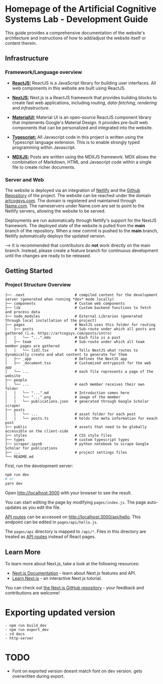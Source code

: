 # Homepage of the Artificial Cognitive Systems Lab - Development Guide

This guide provides a comprehensive documentation of the website's architecture and instructions of how to add/adjust the website itself or content therein.

## Infrastructure

### Framework/Language overview

- [**ReactJS:**](https://reactjs.org/) ReactJS is a JavaScript library for building user interfaces. All web components in this website are built using ReactJS.

- [**NextJS:**](https://nextjs.org/) Next.js is a ReactJS framework that provides building blocks to create fast web applications, including *routing, data-fetching, rendering* and *infrastructure*.

- [**MaterialUI:**](https://mui.com/material-ui/getting-started/overview/) Material UI is an open-source ReactJS component library that implements Google's Material Design. It provides pre-built web components that can be personalized and integrated into the website. 

- [**Typescript:**](https://www.typescriptlang.org/) All Javascript code in this project is written using the Typescript language extension. This is to enable strongly typed programming within Javascript.

- [**MDXJS:**](https://mdxjs.com/) Posts are written using the MDXJS framework. MDX allows the combination of Markdown, HTML and Javascript code within a single file to create richer documents.

### Server and Web 

The website is deployed via an integration of [Netlify](https://www.netlify.com/) and the [Github Repository](https://github.com/artcogsys/artcogsys.github.io) of the project. The website can be reached under the domain [artcogsys.com](https://www.artcogsys.com/). The domain is registered and maintained through [Name.com](https://www.name.com/). The nameservers under Name.com are set to point to the Netlify servers, allowing the website to be served. 

Deployments are run automatically through Netlify's support for the NextJS framework. The deployed state of the website is pulled from the **main** branch of the repository. When a new commit is pushed to the **main** branch, Netlify automatically deploys the updated version.

--> It is recommended that contributors do **not** work directly on the main branch. Instead, please create a feature branch for continuous development until the changes are ready to be released. 

## Getting Started

### Project Structure Overview

    ├── .next                       # compiled content for the development server (generated when running *dev* mode locally)
    ├── components                  # Custom web components
    ├── lib                         # Custom backend functions to fetch and process data
    ├── node_modules                # External Libraries (generated through local installation of the project)
    ├── pages                       # NextJS uses this folder for routing
    │   ├── posts                   # Sub-route under which all posts are gathered (i.e. https://artcogsys.com/posts/intro)
    │   |   └── "...".mdx           # Each file is a post
    │   ├── team                    # Sub-route under which all team member pages are gathered
    │   |   └── [id].tsx            # Tells NextJS what routes to dynamically create and what content to generate for them
    │   ├── _app                    # Defines the NextJS app
    │   ├── _document.tsx           # Customized entrypoint for the web app
    │   └── ...                     # each file represents a page of the website
    ├── people                  
    │   └── ...                     # each member receives their own folder
    │   |   └── "...".md            # Introduction comes here
    │   |   └── "...".png           # image of the member
    │   |   └── publications.json   # generated through Google Scholar scraper
    ├── posts
    |   │   └── ...                 # asset folder for each post
    │   |   └── posts.ts            # holds the meta information for eeach post    
    ├── public                      # assets that need to be globally accessible on the client-side 
    ├── styles                      # CSS style files
    ├── types                       # custom typescript types
    ├── scraper.ipynb               # python notebook to scrape Google Scholar for publications
    ├── ...                         # project settings files
    └── README.md

First, run the development server:

```bash
npm run dev
# or
yarn dev
```

Open [http://localhost:3000](http://localhost:3000) with your browser to see the result.

You can start editing the page by modifying `pages/index.js`. The page auto-updates as you edit the file.

[API routes](https://nextjs.org/docs/api-routes/introduction) can be accessed on [http://localhost:3000/api/hello](http://localhost:3000/api/hello). This endpoint can be edited in `pages/api/hello.js`.

The `pages/api` directory is mapped to `/api/*`. Files in this directory are treated as [API routes](https://nextjs.org/docs/api-routes/introduction) instead of React pages.

## Learn More

To learn more about Next.js, take a look at the following resources:

- [Next.js Documentation](https://nextjs.org/docs) - learn about Next.js features and API.
- [Learn Next.js](https://nextjs.org/learn) - an interactive Next.js tutorial.

You can check out [the Next.js GitHub repository](https://github.com/vercel/next.js/) - your feedback and contributions are welcome!

# Exporting updated version

```
- npm run build_dev
- npm run export_dev
- cd docs
- http-server
```

# TODO

- Font on exported version doesnt match font on dev version. gets overwritten during export.
